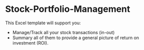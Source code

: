 # Stock-Portfolio-Management
This Excel template will support you: 
- Manage/Track all your stock transactions (in-out)
- Summary all of them to provide a general picture of return on investment (ROI).

